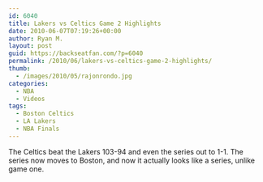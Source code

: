 ```yaml
---
id: 6040
title: Lakers vs Celtics Game 2 Highlights
date: 2010-06-07T07:19:26+00:00
author: Ryan M.
layout: post
guid: https://backseatfan.com/?p=6040
permalink: /2010/06/lakers-vs-celtics-game-2-highlights/
thumb:
  - /images/2010/05/rajonrondo.jpg
categories:
  - NBA
  - Videos
tags:
  - Boston Celtics
  - LA Lakers
  - NBA Finals
---
```


<div class="entry">
  <p>
  </p>

  <p>
    The Celtics beat the Lakers 103-94 and even the series out to 1-1. The series now moves to Boston, and now it actually looks like a series, unlike game one.
  </p>
</div>
